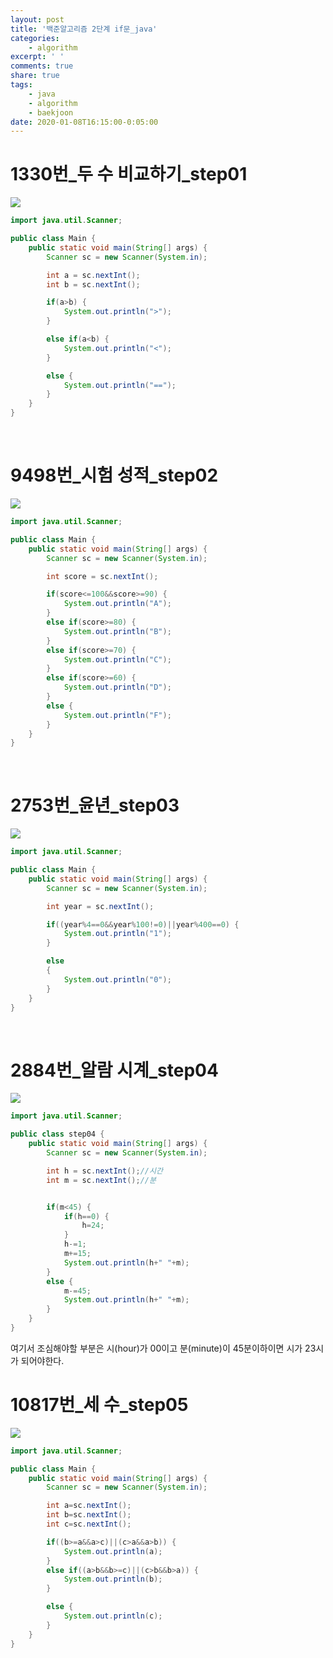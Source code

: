 ```yaml
---
layout: post
title: '백준알고리즘 2단계 if문_java'
categories:
    - algorithm
excerpt: ' '
comments: true
share: true
tags:
    - java
    - algorithm
    - baekjoon
date: 2020-01-08T16:15:00-0:05:00
---
```


# 1330번\_두 수 비교하기\_step01

![](https://kimmy100b.github.io/assets/images/baekjoon/stage02/step01.jpg)

```java
import java.util.Scanner;

public class Main {
	public static void main(String[] args) {
		Scanner sc = new Scanner(System.in);

		int a = sc.nextInt();
		int b = sc.nextInt();

		if(a>b) {
			System.out.println(">");
		}

		else if(a<b) {
			System.out.println("<");
		}

		else {
			System.out.println("==");
		}
	}
}
```

<br/>

# 9498번\_시험 성적\_step02

![](https://kimmy100b.github.io/assets/images/baekjoon/stage02/step02.jpg)

```java
import java.util.Scanner;

public class Main {
	public static void main(String[] args) {
		Scanner sc = new Scanner(System.in);

		int score = sc.nextInt();

		if(score<=100&&score>=90) {
			System.out.println("A");
		}
		else if(score>=80) {
			System.out.println("B");
		}
		else if(score>=70) {
			System.out.println("C");
		}
		else if(score>=60) {
			System.out.println("D");
		}
		else {
			System.out.println("F");
		}
	}
}

```

<br/>

# 2753번\_윤년\_step03

![](https://kimmy100b.github.io/assets/images/baekjoon/stage02/step03.jpg)

```java
import java.util.Scanner;

public class Main {
	public static void main(String[] args) {
		Scanner sc = new Scanner(System.in);

		int year = sc.nextInt();

		if((year%4==0&&year%100!=0)||year%400==0) {
			System.out.println("1");
		}

		else
		{
			System.out.println("0");
		}
	}
}
```

<br/>

# 2884번\_알람 시계\_step04

![](https://kimmy100b.github.io/assets/images/baekjoon/stage02/step04.jpg)

```java
import java.util.Scanner;

public class step04 {
	public static void main(String[] args) {
		Scanner sc = new Scanner(System.in);

		int h = sc.nextInt();//시간
		int m = sc.nextInt();//분


		if(m<45) {
			if(h==0) {
				h=24;
			}
	     	h-=1;
			m+=15;
			System.out.println(h+" "+m);
		}
		else {
			m-=45;
			System.out.println(h+" "+m);
		}
	}
}
```

여기서 조심해야할 부분은 시(hour)가 00이고 분(minute)이 45분이하이면 시가 23시가 되어야한다.
<br/>

# 10817번\_세 수\_step05

![](https://kimmy100b.github.io/assets/images/baekjoon/stage02/step05.jpg)

```java
import java.util.Scanner;

public class Main {
	public static void main(String[] args) {
		Scanner sc = new Scanner(System.in);

		int a=sc.nextInt();
		int b=sc.nextInt();
		int c=sc.nextInt();

		if((b>=a&&a>c)||(c>a&&a>b)) {
			System.out.println(a);
		}
		else if((a>b&&b>=c)||(c>b&&b>a)) {
			System.out.println(b);
		}

		else {
			System.out.println(c);
		}
	}
}
```

<br/>
